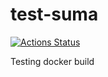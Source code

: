 # test-suma

[![Actions Status](https://github.com/jcayouette/test-suma/tree/master/workflows/build-docs.yml)](https://github.com/actions/toolkit/workflows/Main%20workflow/badge.svg)

Testing docker build



